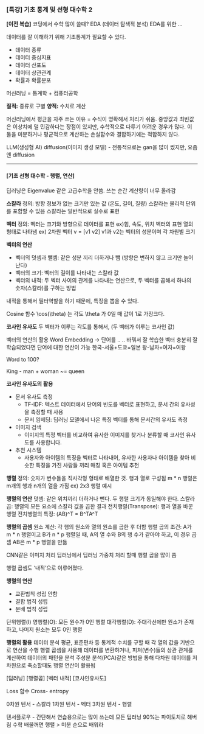 ### [특강] 기초 통계 및 선형 대수학 2

**[이전 복습]**
코딩에서 수학 많이 쓸때? EDA (데이터 탐색적 분석)
EDA를 위한 ...

데이터를 잘 이해하기 위해 기초통계가 필요할 수 있다.
* 데이터 종류
* 데이터 중심지표
* 데이터 산포도
* 데이터 상관관계
* 확률과 확률분포 

머신러닝 = 통계학 + 컴퓨터공학 


**질적:** 종류로 구별
**양적:** 수치로 계산 

머신러닝에서 평균을 자주 쓰는 이유 = 수식이 명확해서 처리가 쉬움.
중앙값과 최빈값은 이상치에 덜 민감하다는 장점이 있지만, 수학적으로 다루기 어려운 경우가 많다. 이 둘을 미분하거나 평균적으로 계산하는 손실함수와 결합하기에는 적합하지 않다. 

LLM(생성형 AI)
diffusion(이미지 생성 모델) - 전통적으로는 gan을 많이 썼지만, 요즘엔 diffusion

---

#### [기초 선형 대수학 - 행렬, 연산]

딥러닝은 Eigenvalue 같은 고급수학을 안씀. 쓰는 순간 계산량이 너무 올라감

**스칼라** 
정의: 방향 정보가 없는 크기만 있는 값 (온도, 길이, 질량)
	스칼라는 물리적 단위를 포함할 수 있음
	스칼라는 일반적으로 실수로 표현

**벡터**
정의: 벡터는 크기와 방향으로 데이터를 표현 	ex)힘, 속도, 위치
벡터의 표현
	열의 형태로 나타냄 
		ex) 2차원 벡터 v = [v1 v2]
			v1과 v2는 벡터의 성분이며 각 차원별 크기

**벡터의 연산**
- 벡터의 덧셈과 뺄셈: 같은 성분 끼리 더하거나 뺌 (방향은 변하지 않고 크기만 늘어난다)
- 벡터의 크기: 벡터의 길이를 나타내는 스칼라 값
- 벡터의 내적: 두 벡터 사이의 관계를 나타내는 연산으로, 두 벡터를 곱해서 하나의 숫자(스칼라)를 구하는 방법

내적을 통해서 필터역할을 하기 때문에, 특징을 뽑을 수 있다.

Cosine 함수  \cos(\theta) 는 각도  \theta 가 0일 때 값이 1로 가장크다. 

**코사인 유사도**
두 벡터가 이루는 각도를 통해서, (두 벡터가 이루는 코사인 값) 

벡터의 연산의 활용
Word Embedding -> 단어를 .. .. 바꿔서 잘 학습한 벡터 
	충분히 잘 학습되었다면 단어에 대한 연산이 가능
		한국-서울+도쿄=일본
		왕-남자+여자=여왕

Word to 100? 

King - man + woman ~= queen

**코사인 유사도의 활용**
- 문서 유사도 측정
    - TF-IDF: 텍스트 데이터에서 단어의 빈도를 벡터로 표현하고, 문서 간의 유사성을 측정할 때 사용
    - 문서 임베딩: 딥러닝 모델에서 나온 특징 벡터를 통해 문서간의 유사도 측정
- 이미지 검색
    - 이미지의 특정 벡터를 비교하여 유사한 이미지를 찾거나 분류할 때 코사인 유사도를 사용합니다. 
- 추천 시스템
    - 사용자와 아이템의 특징을 벡터로 나타내어, 유사한 사용자나 아이템을 찾아 비슷한 특징을 가진 사람들 끼리 매칭 혹은 아이템 추천

**행렬**
정의: 숫자가 변수들을 직사각형 형태로 배열한 것. 행과 열로 구성됨
m * n 행렬은 m개의 행과 n개의 열을 가짐
ex) 2x3 행렬 예시 

**행렬의 연산** 
덧셈: 같은 위치끼리 더하거나 뺀다. 두 행렬 크기가 동일해야 한다. 
스칼라 곱: 행렬의 모든 요소에 스칼라 값을 곱한 결과
전치행렬(Transpose): 행과 열을 바꾼 행렬
전치행렬의 특징: (AB)^T = B^TA^T 

**행렬의 곱셈**
	원소 계산: 각 행의 원소와 열의 원소를 곱한 후 더함
	행렬 곱의 조건: A가 m * n 행렬이고 B가 n * p 행렬일 때, A의 열 수와 B의 행 수가 같아야 하고, 이 경우 곱셈 AB은 m * p 행렬을 만듦

CNN같은 이미지 처리 딥러닝에서 딥러닝 가중치 처리 할때 행렬 곱을 많이 씀 

행렬 곱셈도 ‘내적’으로 이루어졌다. 

**행렬의 연산**
-	교환법칙 성립 안함
-	결합 법칙 성립
-	분배 법칙 성립

단위행렬(I)
영행렬(O): 모든 원수가 0인 행렬
대각행렬(D): 주대각선에만 원소가 존재하고, 나머지 원소는 모두 0인 행렬
	
**행렬의 활용**
데이터 분석
	평균, 표준편차 등 통계적 수치를 구할 때 각 열의 값을 기반으로 연산을 수행
	행렬 곱셈을 사용해 데이터를 변환하거나, 피처(변수)들의 상관 관계를 계산하여 데이터의 패턴을 분석
	주성분 분석(PCA)같은 방법을 통해 다차원 데이터를 저차원으로 축소할때도 행렬 연산이 활용됨

[딥러닝]
[행렬곱]
[벡터 내적]
[코사인유사도]

Loss 함수
Cross- entropy

0차원 텐서 - 스칼라
1차원 텐서 - 벡터
3차원 텐서 - 행렬


텐서플로우 - 간단해서 연습용으로는 많이 쓰는데 모든 딥러닝 90%는 파이토치로 해버림 
수학 배울꺼면 행렬 > 미분 순으로 배워라